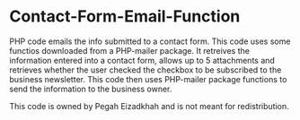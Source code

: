 # Contact-Form-Email-Function
PHP code emails the info submitted to a contact form. 
This code uses some functios downloaded from a PHP-mailer package. It retreives the information entered into a contact form, allows up to 5 attachments and retrieves whether the user checked the checkbox to be subscribed to the business newsletter. This code then uses PHP-mailer package functions to send the information to the business owner. 

This code is owned by Pegah Eizadkhah and is not meant for redistribution.
